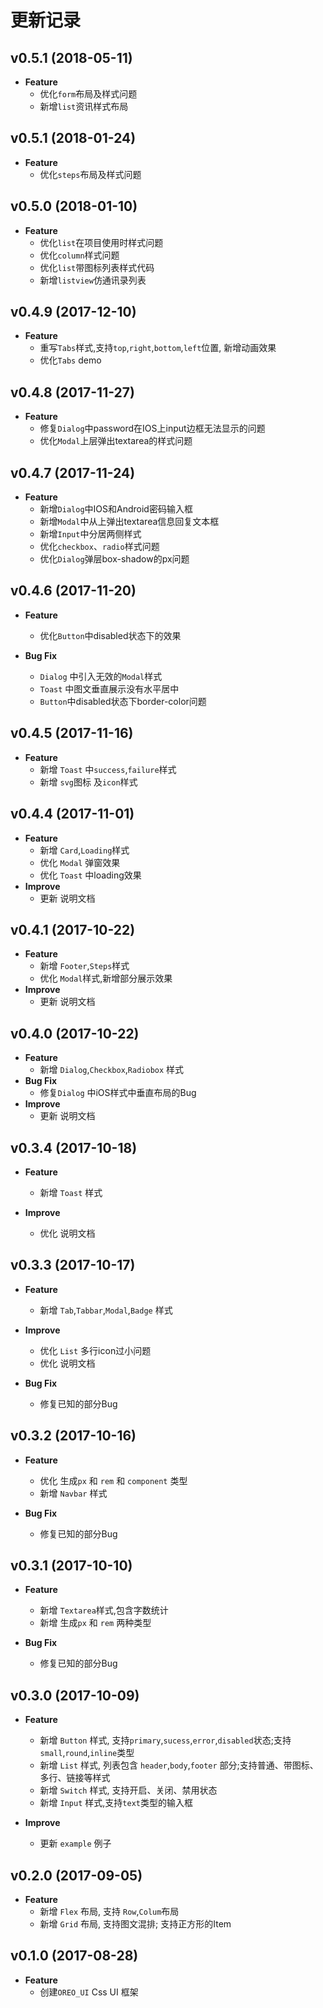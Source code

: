 # 更新记录

## v0.5.1 (2018-05-11)
- **Feature**
    - 优化`form`布局及样式问题
    - 新增`list`资讯样式布局

## v0.5.1 (2018-01-24)
- **Feature**
    - 优化`steps`布局及样式问题

## v0.5.0 (2018-01-10)
- **Feature**
    - 优化`list`在项目使用时样式问题
    - 优化`column`样式问题
    - 优化`list`带图标列表样式代码
    - 新增`listview`仿通讯录列表

## v0.4.9 (2017-12-10)

-  **Feature**
    - 重写`Tabs`样式,支持`top`,`right`,`bottom`,`left`位置, 新增动画效果
    - 优化`Tabs` demo


## v0.4.8 (2017-11-27)

-  **Feature**
    - 修复`Dialog`中password在IOS上input边框无法显示的问题
    - 优化`Modal`上层弹出textarea的样式问题

## v0.4.7 (2017-11-24)

-  **Feature**
    - 新增`Dialog`中IOS和Android密码输入框
    - 新增`Modal`中从上弹出textarea信息回复文本框
    - 新增`Input`中分居两侧样式
    - 优化`checkbox`、`radio`样式问题
    - 优化`Dialog`弹层box-shadow的px问题


## v0.4.6 (2017-11-20)

-  **Feature**
    - 优化`Button`中disabled状态下的效果

-  **Bug Fix**
    - `Dialog` 中引入无效的`Modal`样式
    - `Toast` 中图文垂直展示没有水平居中 
    - `Button`中disabled状态下border-color问题
    


## v0.4.5 (2017-11-16)
-  **Feature**
    - 新增 `Toast` 中`success`,`failure`样式
    - 新增 `svg`图标 及`icon`样式

## v0.4.4 (2017-11-01)
-  **Feature**
    - 新增 `Card`,`Loading`样式
    - 优化 `Modal` 弹窗效果
    - 优化 `Toast` 中loading效果 
-  **Improve**
    - 更新 说明文档


## v0.4.1 (2017-10-22)
-  **Feature**
    - 新增 `Footer`,`Steps`样式
    - 优化 `Modal`样式,新增部分展示效果
-  **Improve**
    - 更新 说明文档


## v0.4.0 (2017-10-22)
-  **Feature**
    - 新增 `Dialog`,`Checkbox`,`Radiobox` 样式
-  **Bug Fix**
    - 修复`Dialog` 中iOS样式中垂直布局的Bug    
-  **Improve**
    - 更新 说明文档

## v0.3.4 (2017-10-18)
-  **Feature**
    - 新增 `Toast` 样式

-  **Improve**
    - 优化 说明文档


## v0.3.3 (2017-10-17)
-  **Feature**
    - 新增 `Tab`,`Tabbar`,`Modal`,`Badge` 样式

-  **Improve**
    - 优化 `List` 多行icon过小问题
    - 优化 说明文档

-  **Bug Fix**
    -  修复已知的部分Bug


## v0.3.2 (2017-10-16)
-  **Feature**
    - 优化 生成`px` 和 `rem` 和 `component` 类型
    - 新增 `Navbar` 样式

-  **Bug Fix**
    - 修复已知的部分Bug


## v0.3.1 (2017-10-10)

-  **Feature**
    - 新增 `Textarea`样式,包含字数统计
    - 新增 生成`px` 和 `rem` 两种类型


-  **Bug Fix**
    - 修复已知的部分Bug

## v0.3.0 (2017-10-09)

- **Feature**
    - 新增 `Button` 样式, 支持`primary`,`sucess`,`error`,`disabled`状态;支持`small`,`round`,`inline`类型
    - 新增 `List` 样式, 列表包含 `header`,`body`,`footer` 部分;支持普通、带图标、多行、链接等样式
    - 新增 `Switch` 样式, 支持开启、关闭、禁用状态
    - 新增 `Input` 样式,支持`text`类型的输入框


- **Improve**
    - 更新 `example` 例子

## v0.2.0 (2017-09-05)

- **Feature**
    - 新增 `Flex` 布局, 支持 `Row`,`Colum`布局
    - 新增 `Grid` 布局, 支持图文混排; 支持正方形的Item

## v0.1.0 (2017-08-28)

- **Feature**
    - 创建`OREO_UI` Css UI 框架

